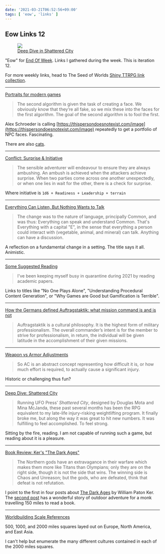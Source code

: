 ```yaml
---
date: '2021-03-21T06:52:56+09:00'
tags: [ 'eow', 'links' ]
---
```


## Eow Links 12

<figure class="right">
<a href="https://www.indiegamereadingclub.com/indie-game-reading-club/deep-dive-shattered-city/"><img src="images/20210321_rmap.jpg" loading="lazy" /></a>
<figcaption>
<a href="https://www.indiegamereadingclub.com/indie-game-reading-club/deep-dive-shattered-city/">Deep Dive in Shattered City</a>
</figcaption>
</figure>

"Eow" for [End Of Week](/#eow). Links I gathered during the week. This is iteration 12.

For more weekly links, head to The Seed of Worlds [Shiny TTRPG link collection](https://seedofworlds.blogspot.com/search/label/weekly%20links).

<hr/>

[Portraits for modern games](https://alexschroeder.ch/wiki/2021-03-13_Portraits_for_modern_games)

> The second algorithm is given the task of creating a face. We obviously know that they’re all fake, so we mix these into the faces for the first algorithm. The goal of the second algorithm is to fool the first.

Alex Schroeder is calling [https://thispersondoesnotexist.com/image](https://thispersondoesnotexist.com/image) repeatedly to get a portfolio of NPC faces. Fascinating.

There are also [cats](https://thiscatdoesnotexist.com).

<hr/>

[Conflict: Surprise & Initiative](https://www.thevikinghatgm.com/2021/03/conflict-surprise-initiative.html)

> The sensible adventurer will endeavour to ensure they are always ambushing. An ambush is achieved when the attackers achieve surprise. When two parties come across one another unexpectedly, or when one lies in wait for the other, there is a check for surprise.

Where initiative is `1d6 + Readiness + Leadership + terrain`

<hr/>

[Everything Can Listen, But Nothing Wants to Talk](https://goodberrymonthly.blogspot.com/2021/03/everything-can-listen-but-nothing-wants.html)

> The change was to the nature of language, principally Common, and was thus: Everything can speak and understand Common. That's Everything with a capital "E", in the sense that everything a person could interact with (vegetable, animal, and mineral) can talk. Anything can have a discussion.

A reflection on a fundamental change in a setting. The title says it all. Animistic.

<hr/>

[Some Suggested Reading](http://feedproxy.google.com/~r/TheRetiredAdventurer/~3/LhSBSyx2fP8/some-suggested-reading.html)

> I've been keeping myself busy in quarantine during 2021 by reading academic papers.

Links to titles like "No One Plays Alone", "Understanding Procedural Content Generation", or "Why Games are Good but Gamification is Terrible".

<hr/>

[How the Germans defined Auftragstaktik: what mission command is and is not](https://smallwarsjournal.com/jrnl/art/how-germans-defined-auftragstaktik-what-mission-command-and-not)

> Auftragstaktik is a cultural philosophy. It is the highest form of military professionalism. The overall commander’s intent is for the member to strive for professionalism, in return, the individual will be given latitude in the accomplishment of their given missions.

<hr/>

[Weapon vs Armor Adjustments](https://42ducktape.blogspot.com/2021/03/weapon-vs-armor-adjustments.html)

> So AC is an abstract concept representing how difficult it is, or how much effort is required, to actually cause a significant injury.

Historic or challenging thus fun?

<hr/>

[Deep Dive: Shattered City](https://www.indiegamereadingclub.com/indie-game-reading-club/deep-dive-shattered-city/)

> Running UFO Press’ _Shattered City_, designed by Douglas Mota and Mina McJanda, these past several months has been the RPG equivalent to my late-life injury-risking weightlifting program. It finally broke me, but along the way it was great to hit new numbers. It was fulfilling to feel accomplished. To feel strong.

Sitting by the fire, reading. I am not capable of running such a game, but reading about it is a pleasure.

<hr/>

[Book Review: Ker's "The Dark Ages"](https://wanderinggamist.blogspot.com/2019/11/book-review-kers-dark-ages-part-1-on.html)

> The Northern gods have an extravagance in their warfare which makes them more like Titans than Olympians; only they are on the right side, though it is not the side that wins. The winning side is Chaos and Unreason; but the gods, who are defeated, think that defeat is not refutation.

I point to the first in four posts about [The Dark Ages](https://amzn.to/3f1N8aW) by William Paton Ker. The [second post](http://wanderinggamist.blogspot.com/2019/12/kers-dark-ages-part-2-gerhard-and.html) has a wonderful story of outdoor adventure for a monk travelling 150 miles to read a book.

<hr/>

[Worldbuilding Scale References](http://spriggans-den.com/2021/03/19/worldbuilding-scale-references/)

500, 1000, and 2000 miles squares layed out on Europe, North America, and East Asia.

I can't help but enumerate the many different cultures contained in each of the 2000 miles squares.

